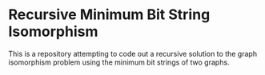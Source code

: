 # Recursive Minimum Bit String Isomorphism
This is a repository attempting to code out a recursive solution to the graph isomorphism problem using the minimum bit strings of two graphs.
